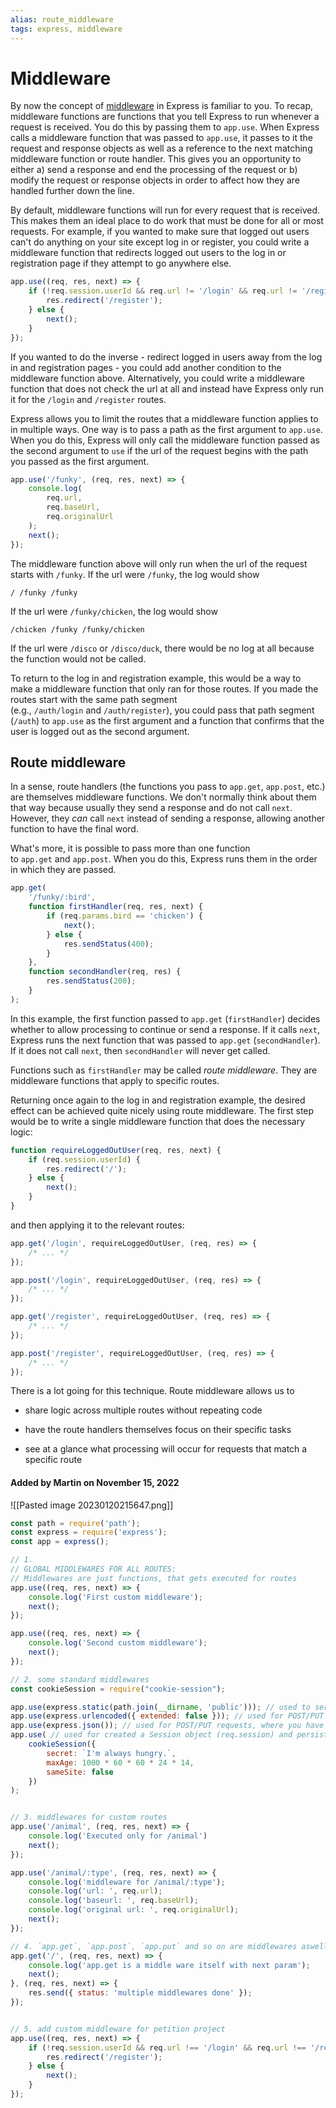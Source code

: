 ```yaml
---
alias: route_middleware
tags: express, middleware
---
```

# Middleware

By now the concept of [middleware](http://expressjs.com/en/guide/writing-middleware.html) in Express is familiar to you. To recap, middleware functions are functions that you tell Express to run whenever a request is received. You do this by passing them to `app.use`. When Express calls a middleware function that was passed to `app.use`, it passes to it the request and response objects as well as a reference to the next matching middleware function or route handler. This gives you an opportunity to either a) send a response and end the processing of the request or b) modify the request or response objects in order to affect how they are handled further down the line.

By default, middleware functions will run for every request that is received. This makes them an ideal place to do work that must be done for all or most requests. For example, if you wanted to make sure that logged out users can't do anything on your site except log in or register, you could write a middleware function that redirects logged out users to the log in or registration page if they attempt to go anywhere else.

```js
app.use((req, res, next) => {
    if (!req.session.userId && req.url != '/login' && req.url != '/register') {
        res.redirect('/register');
    } else {
        next();
    }
});
```

If you wanted to do the inverse - redirect logged in users away from the log in and registration pages - you could add another condition to the middleware function above. Alternatively, you could write a middleware function that does not check the url at all and instead have Express only run it for the `/login` and `/register` routes.

Express allows you to limit the routes that a middleware function applies to in multiple ways. One way is to pass a path as the first argument to `app.use`. When you do this, Express will only call the middleware function passed as the second argument to `use` if the url of the request begins with the path you passed as the first argument.

```js
app.use('/funky', (req, res, next) => {
    console.log(
        req.url,
        req.baseUrl,
        req.originalUrl
    );
    next();
});
```

The middleware function above will only run when the url of the request starts with `/funky`. If the url were `/funky`, the log would show

```
/ /funky /funky
```

If the url were `/funky/chicken`, the log would show

```
/chicken /funky /funky/chicken
```

If the url were `/disco` or `/disco/duck`, there would be no log at all because the function would not be called.

To return to the log in and registration example, this would be a way to make a middleware function that only ran for those routes. If you made the routes start with the same path segment (e.g., `/auth/login` and `/auth/register`), you could pass that path segment (`/auth`) to `app.use` as the first argument and a function that confirms that the user is logged out as the second argument.

## Route middleware

In a sense, route handlers (the functions you pass to `app.get`, `app.post`, etc.) are themselves middleware functions. We don't normally think about them that way because usually they send a response and do not call `next`. However, they _can_ call `next` instead of sending a response, allowing another function to have the final word.

What's more, it is possible to pass more than one function to `app.get` and `app.post`. When you do this, Express runs them in the order in which they are passed.

```js
app.get(
    '/funky/:bird',
    function firstHandler(req, res, next) {
        if (req.params.bird == 'chicken') {
            next();
        } else {
            res.sendStatus(400);
        }
    },
    function secondHandler(req, res) {
        res.sendStatus(200);
    }
);
```

In this example, the first function passed to `app.get` (`firstHandler`) decides whether to allow processing to continue or send a response. If it calls `next`, Express runs the next function that was passed to `app.get` (`secondHandler`). If it does not call `next`, then `secondHandler` will never get called.

Functions such as `firstHandler` may be called _route middleware_. They are middleware functions that apply to specific routes.

Returning once again to the log in and registration example, the desired effect can be achieved quite nicely using route middleware. The first step would be to write a single middleware function that does the necessary logic:

```js
function requireLoggedOutUser(req, res, next) {
    if (req.session.userId) {
        res.redirect('/');
    } else {
        next();
    }
}
```

and then applying it to the relevant routes:

```js
app.get('/login', requireLoggedOutUser, (req, res) => {
    /* ... */
});

app.post('/login', requireLoggedOutUser, (req, res) => {
    /* ... */
});

app.get('/register', requireLoggedOutUser, (req, res) => {
    /* ... */
});

app.post('/register', requireLoggedOutUser, (req, res) => {
    /* ... */
});
```

There is a lot going for this technique. Route middleware allows us to

-   share logic across multiple routes without repeating code
    
-   have the route handlers themselves focus on their specific tasks
    
-   see at a glance what processing will occur for requests that match a specific route

#### Added by **Martin** on November 15, 2022
![[Pasted image 20230120215647.png]]

```js
const path = require('path');
const express = require('express');
const app = express();

// 1. 
// GLOBAL MIDDLEWARES FOR ALL ROUTES:
// Middlewares are just functions, that gets executed for routes
app.use((req, res, next) => {
    console.log('First custom middleware');
    next();
});

app.use((req, res, next) => {
    console.log('Second custom middleware');
    next();
});

// 2. some standard middlewares
const cookieSession = require("cookie-session");

app.use(express.static(path.join(__dirname, 'public'))); // used to serve static files
app.use(express.urlencoded({ extended: false })); // used for POST/PUT requests, where you have a body as simple string
app.use(express.json()); // used for POST/PUT requests, where you have a JSON string as body
app.use( // used for created a Session object (req.session) and persist this object
    cookieSession({
        secret: `I'm always hungry.`,
        maxAge: 1000 * 60 * 60 * 24 * 14,
        sameSite: false
    })
);


// 3. middlewares for custom routes
app.use('/animal', (req, res, next) => {
    console.log('Executed only for /animal')
    next();
});

app.use('/animal/:type', (req, res, next) => {
    console.log('middleware for /animal/:type');
    console.log('url: ', req.url);
    console.log('baseurl: ', req.baseUrl);
    console.log('original url: ', req.originalUrl);
    next();
});

// 4. `app.get`, `app.post`, `app.put` and so on are middlewares aswell!
app.get('/', (req, res, next) => {
    console.log('app.get is a middle ware itself with next param');
    next();
}, (req, res, next) => {
    res.send({ status: 'multiple middlewares done' });
});


// 5. add custom middleware for petition project
app.use((req, res, next) => {
    if (!req.session.userId && req.url !== '/login' && req.url !== '/register') {
        res.redirect('/register');
    } else {
        next();
    }
});
```